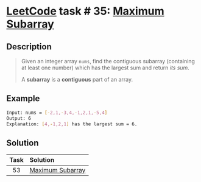 # [LeetCode][leetcode] task # 35: [Maximum Subarray][task]

Description
-----------

> Given an integer array `nums`, find the contiguous subarray
> (containing at least one number) which has the largest sum
> and return _its sum_.
>
> A **subarray** is a **contiguous** part of an array.

Example
-------

```sh
Input: nums = [-2,1,-3,4,-1,2,1,-5,4]
Output: 6
Explanation: [4,-1,2,1] has the largest sum = 6.
```

Solution
--------

| Task | Solution |
|:----:| :------ |
|  53  | [Maximum Subarray][solution] |


[leetcode]: <http://leetcode.com/>
[task]: <https://leetcode.com/problems/maximum-subarray/>
[solution]: <https://github.com/wellaxis/witalis-jkit/blob/main/module/tasks/src/main/java/com/witalis/jkit/tasks/core/task/leetcode/p53/option/Practice.java>
